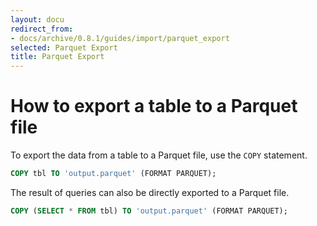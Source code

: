 ```yaml
---
layout: docu
redirect_from:
- docs/archive/0.8.1/guides/import/parquet_export
selected: Parquet Export
title: Parquet Export
---
```


# How to export a table to a Parquet file

To export the data from a table to a Parquet file, use the `COPY` statement.

```sql
COPY tbl TO 'output.parquet' (FORMAT PARQUET);
```

The result of queries can also be directly exported to a Parquet file.

```sql
COPY (SELECT * FROM tbl) TO 'output.parquet' (FORMAT PARQUET);
```